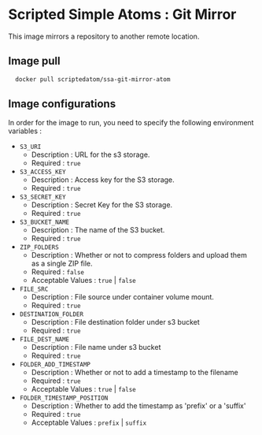 # Scripted Simple Atoms : Git Mirror

This image mirrors a repository to another remote location.

## Image pull

```bash
  docker pull scriptedatom/ssa-git-mirror-atom
```

## Image configurations

In order for the image to run, you need to specify the following environment variables :

* `S3_URI`
    * Description : URL for the s3 storage.
    * Required : `true`
* `S3_ACCESS_KEY`
    * Description : Access key for the S3 storage.
    * Required : `true`
* `S3_SECRET_KEY`
    * Description : Secret Key for the S3 storage.
    * Required : `true`
* `S3_BUCKET_NAME`
    * Description : The name of the S3 bucket.
    * Required : `true`
* `ZIP_FOLDERS`
    * Description : Whether or not to compress folders and upload them as a single ZIP file.
    * Required : `false`
    * Acceptable Values : `true` | `false`
* `FILE_SRC`
    * Description : File source under container volume mount.
    * Required : `true`
* `DESTINATION_FOLDER`
    * Description : File destination folder under s3 bucket
    * Required : `true`
* `FILE_DEST_NAME`
    * Description : File name under s3 bucket
    * Required : `true`
* `FOLDER_ADD_TIMESTAMP`
    * Description : Whether or not to add a timestamp to the filename
    * Required : `true`
    * Acceptable Values : `true` | `false`
* `FOLDER_TIMESTAMP_POSITION`
    * Description : Whether to add the timestamp as 'prefix' or a 'suffix'
    * Required : `true`
    * Acceptable Values : `prefix` | `suffix`
